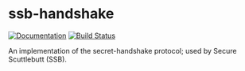 # ssb-handshake

[![Documentation](https://docs.rs/ssb-handshake/badge.svg)](https://docs.rs/ssb-handshake) [![Build Status](https://travis-ci.org/sunrise-choir/ssb-handshake.svg?branch=master)](https://travis-ci.org/sunrise-choir/ssb-handshake)

An implementation of the secret-handshake protocol; used by Secure Scuttlebutt (SSB).
